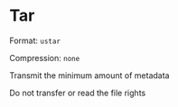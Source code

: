 # Tar

Format: `ustar`

Compression: `none`

Transmit the minimum amount of metadata

Do not transfer or read the file rights
